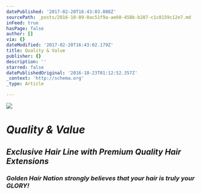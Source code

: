 ```yaml
---
datePublished: '2017-02-20T16:43:03.088Z'
sourcePath: _posts/2016-10-09-0ac51f9a-ae60-458b-b287-c1c8159c12e7.md
inFeed: true
hasPage: false
author: []
via: {}
dateModified: '2017-02-20T16:43:02.179Z'
title: Quality & Value
publisher: {}
description: ''
starred: false
datePublishedOriginal: '2016-10-23T01:12:52.357Z'
_context: 'http://schema.org'
_type: Article

---
```

![](https://the-grid-user-content.s3-us-west-2.amazonaws.com/9ee9d3f1-a668-4d41-bf15-60a9e2756fc6.jpg)

# _**Quality & Value**_

## _**Exclusive Hair Line with Premium Quality Hair Extensions**_

### _**Golden Hair Nation** strongly believes that your hair is truly your GLORY!_